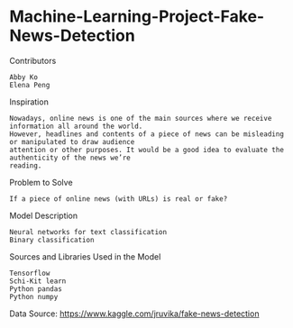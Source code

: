 # Machine-Learning-Project-Fake-News-Detection

Contributors
```
Abby Ko
Elena Peng
```
Inspiration
```
Nowadays, online news is one of the main sources where we receive information all around the world. 
However, headlines and contents of a piece of news can be misleading or manipulated to draw audience 
attention or other purposes. It would be a good idea to evaluate the authenticity of the news we’re 
reading.  
```
Problem to Solve
```
If a piece of online news (with URLs) is real or fake?
```
Model Description
```
Neural networks for text classification
Binary classification
```
Sources and Libraries Used in the Model
```
Tensorflow
Schi-Kit learn
Python pandas
Python numpy
```
Data Source: https://www.kaggle.com/jruvika/fake-news-detection
